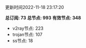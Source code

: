 更新时间2022-11-18 23:17:20

**总订阅: 73**
**总节点: 993**
**有效节点: 348**
- v2ray节点: 223
- trojan节点: 107
- ss节点: 18
